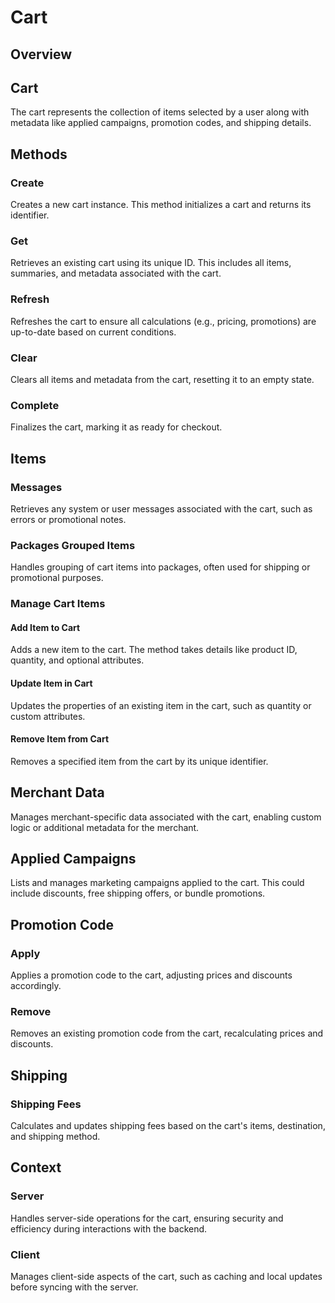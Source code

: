 # Cart

## Overview


## Cart

The cart represents the collection of items selected by a user along with metadata like applied campaigns, promotion codes, and shipping details.

## Methods

### Create

Creates a new cart instance. This method initializes a cart and returns its identifier.


### Get

Retrieves an existing cart using its unique ID. This includes all items, summaries, and metadata associated with the cart.

### Refresh

Refreshes the cart to ensure all calculations (e.g., pricing, promotions) are up-to-date based on current conditions.

### Clear

Clears all items and metadata from the cart, resetting it to an empty state.

### Complete

Finalizes the cart, marking it as ready for checkout.

## Items

### Messages

Retrieves any system or user messages associated with the cart, such as errors or promotional notes.

### Packages Grouped Items

Handles grouping of cart items into packages, often used for shipping or promotional purposes.

### Manage Cart Items

#### Add Item to Cart

Adds a new item to the cart. The method takes details like product ID, quantity, and optional attributes.

#### Update Item in Cart

Updates the properties of an existing item in the cart, such as quantity or custom attributes.

#### Remove Item from Cart

Removes a specified item from the cart by its unique identifier.

## Merchant Data

Manages merchant-specific data associated with the cart, enabling custom logic or additional metadata for the merchant.

## Applied Campaigns

Lists and manages marketing campaigns applied to the cart. This could include discounts, free shipping offers, or bundle promotions.

## Promotion Code

### Apply

Applies a promotion code to the cart, adjusting prices and discounts accordingly.

### Remove

Removes an existing promotion code from the cart, recalculating prices and discounts.

## Shipping

### Shipping Fees

Calculates and updates shipping fees based on the cart's items, destination, and shipping method.

## Context

### Server

Handles server-side operations for the cart, ensuring security and efficiency during interactions with the backend.

### Client

Manages client-side aspects of the cart, such as caching and local updates before syncing with the server.
